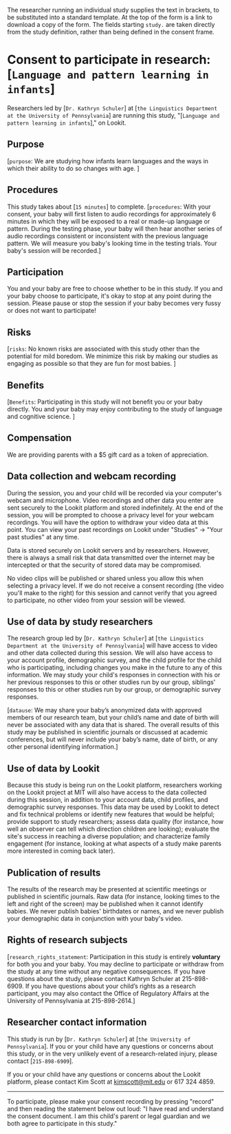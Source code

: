 The researcher running an individual study supplies the text in brackets, to be substituted into a standard template. At the top of the form is a link to download a copy of the form. The fields starting `study.` are taken directly from the study definition, rather than being defined in the consent frame.

# Consent to participate in research: [`Language and pattern learning in infants`]

Researchers led by [`Dr. Kathryn Schuler`] at [`the Linguistics Department at the University of Pennsylvania`] are running this study, "[`Language and pattern learning in infants`]," on Lookit.

## Purpose

[`purpose`: We are studying how infants learn languages and the ways in which their ability to do so changes with age. ]

## Procedures

This study takes about [`15 minutes`] to complete. [`procedures`: With your consent, your baby will first listen to audio recordings for approximately 6 minutes in which they will be exposed to a real or made-up language or pattern.  During the testing phase, your baby will then hear another series of audio recordings consistent or inconsistent with the previous language pattern. We will measure you baby's looking time in the testing trials. Your baby's session will be recorded.]

## Participation

You and your baby are free to choose whether to be in this study. If you and your baby choose to participate, it's okay to stop at any point during the session. Please pause or stop the session if your baby becomes very fussy or does not want to participate! 

## Risks

[`risks`: No known risks are associated with this study other than the potential for mild boredom. We minimize this risk by making our studies as engaging as possible so that they are fun for most babies. ]

## Benefits

[`Benefits`: Participating in this study will not benefit you or your baby directly. You and your baby may enjoy contributing to the study of language and cognitive science. ]

## Compensation

We are providing parents with a $5 gift card as a token of appreciation. 

## Data collection and webcam recording

During the session, you and your child will be recorded via your computer's webcam and microphone. Video recordings and other data you enter are sent securely to the Lookit platform and stored indefinitely. At the end of the session, you will be prompted to choose a privacy level for your webcam recordings. You will have the option to withdraw your video data at this point. You can view your past recordings on Lookit under "Studies" -> "Your past studies" at any time.

Data is stored securely on Lookit servers and by researchers. However, there is always a small risk that data transmitted over the internet may be intercepted or that the security of stored data may be compromised.

No video clips will be published or shared unless you allow this when selecting a privacy level. If we do not receive a consent recording (the video you'll make to the right) for this session and cannot verify that you agreed to participate, no other video from your session will be viewed.

## Use of data by study researchers

The research group led by [`Dr. Kathryn Schuler`] at [`the Linguistics Department at the University of Pennsylvania`] will have access to video and other data collected during this session. We will also have access to your account profile, demographic survey, and the child profile for the child who is participating, including changes you make in the future to any of this information. We may study your child's responses in connection with his or her previous responses to this or other studies run by our group, siblings' responses to this or other studies run by our group, or demographic survey responses.

[`datause`: We may share your baby’s anonymized data with approved members of our research team, but your child’s name and date of birth will never be associated with any data that is shared. The overall results of this study may be published in scientific journals or discussed at academic conferences, but will never include your baby’s name, date of birth, or any other personal identifying information.]

## Use of data by Lookit 

Because this study is being run on the Lookit platform, researchers working on the Lookit project at MIT will also have access to the data collected during this session, in addition to your account data, child profiles, and demographic survey responses. This data may be used by Lookit to detect and fix technical problems or identify new features that would be helpful; provide support to study researchers; assess data quality (for instance, how well an observer can tell which direction children are looking); evaluate the site's success in reaching a diverse population; and characterize family engagement (for instance, looking at what aspects of a study make parents more interested in coming back later).

## Publication of results

The results of the research may be presented at scientific meetings or published in scientific journals. Raw data (for instance, looking times to the left and right of the screen) may be published when it cannot identify babies. We never publish babies' birthdates or names, and we never publish your demographic data in conjunction with your baby's video.


## Rights of research subjects

[`research_rights_statement`: Participation in this study is entirely **voluntary** for both you and your baby. You may decline to participate or withdraw from the study at any time without any negative consequences. If you have questions about the study, please contact Kathryn Schuler at 215-898-6909. If you have questions about your child’s rights as a research participant, you may also contact the Office of Regulatory Affairs at the University of Pennsylvania at 215-898-2614.]


## Researcher contact information

This study is run by [`Dr. Kathryn Schuler`] at [`the University of Pennsylvania`].  If you or your child have any questions or concerns about this study, or in the very unlikely event of a research-related injury, please contact [`215-898-6909`]. 

If you or your child have any questions or concerns about the Lookit platform, please contact Kim Scott at kimscott@mit.edu or 617 324 4859.

---

To participate, please make your consent recording by pressing "record" and then reading the statement below out loud:
"I have read and understand the consent document. I am this child's parent or legal guardian and we both agree to participate in this study."
